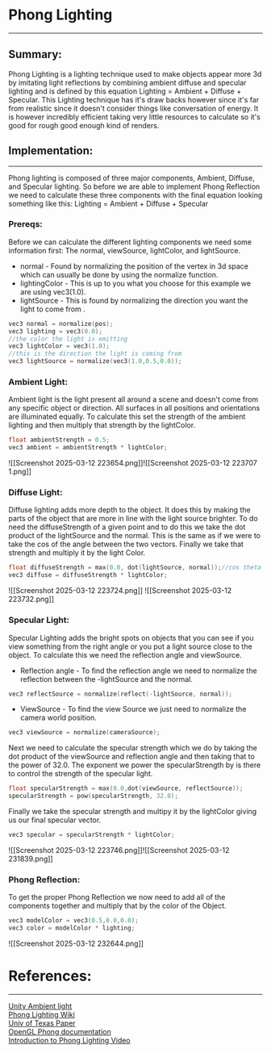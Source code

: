 # Phong Lighting
-----------------------------------
## Summary:

Phong Lighting is a lighting technique used to make objects appear more 3d by imitating light reflections by combining ambient diffuse and specular lighting and is defined by this equation Lighting = Ambient + Diffuse + Specular. This Lighting technique has it's draw backs however since it's far from realistic since it doesn't consider things like conversation of energy. It is however incredibly efficient taking very little resources to calculate so it's good for rough good enough kind of renders.

## Implementation:
-----------------------
Phong lighting is composed of three major components, Ambient, Diffuse, and Specular lighting. So before we are able to implement Phong Reflection we need to calculate these three components with the final equation looking something like this: 
Lighting = Ambient + Diffuse + Specular

### Prereqs:

Before we can calculate the different lighting components we need some information first: The normal, viewSource, lightColor, and lightSource.

- normal - Found by normalizing the position of the vertex in 3d space which can usually be done by using the normalize function.
- lightingColor - This is up to you what you choose for this example we are using vec3(1.0).
- lightSource - This is found by normalizing the direction you want the light to come from .
```C++
vec3 normal = normalize(pos);
vec3 lighting = vec3(0.0);
//the color the light is emitting
vec3 lightColor = vec3(1.0);
//this is the direction the light is coming from
vec3 lightSource = normalize(vec3(1.0,0.5,0.0));
```

### Ambient Light:  

Ambient light is the light present all around a scene and doesn't come from any specific object or direction. All surfaces in all positions and orientations are illuminated equally. To calculate this set the strength of the ambient lighting and then multiply that strength by the lightColor.
```C++ 
float ambientStrength = 0.5;
vec3 ambient = ambientStrength * lightColor;
```
![[Screenshot 2025-03-12 223654.png]]![[Screenshot 2025-03-12 223707 1.png]]
### Diffuse Light:

Diffuse lighting adds more depth to the object. It does this by making the parts of the object that are more in line with the light source brighter. To do need the diffuseStrength of a given point and to do this we take the dot product of the lightSource and the normal. This is the same as if we were to take the cos of the angle between the two vectors. Finally we take that strength and multiply it by the light Color.

```C++
float diffuseStrength = max(0.0, dot(lightSource, normal));//cos theta
vec3 diffuse = diffuseStrength * lightColor;
```
![[Screenshot 2025-03-12 223724.png]] ![[Screenshot 2025-03-12 223732.png]]
### Specular Light:

Specular Lighting adds the bright spots on objects that you can see if you view something from the right angle or you put a light source close to the object. To calculate this we need the reflection angle and viewSource. 
- Reflection angle - To find the reflection angle we need to normalize the reflection between the -lightSource and the normal.
```c++
vec3 reflectSource = normalize(reflect(-lightSource, normal));
```
- ViewSource - To find the view Source we just need to normalize the camera world position.
```c++
vec3 viewSource = normalize(cameraSource);
```
Next we need to calculate the specular strength which we do by taking the dot product of the viewSource and reflection angle and then taking that to the power of 32.0. The exponent we power the specularStrength by is there to control the strength of the specular light.
```c++
float specularStrength = max(0.0,dot(viewSource, reflectSource));
specularStrength = pow(specularStrength, 32.0);
```
Finally we take the specular strength and multipy it by the lightColor giving us our final specular vector.
```c++
vec3 specular = specularStrength * lightColor;
```
![[Screenshot 2025-03-12 223746.png]]![[Screenshot 2025-03-12 231839.png]]
### Phong Reflection:

To get the proper Phong Reflection we now need to add all of the components together and multiply that by the color of the Object.
```c++
vec3 modelColor = vec3(0.5,0.0,0.0);
vec3 color = modelColor * lighting;
```
![[Screenshot 2025-03-12 232644.png]]


# References:
---
[Unity Ambient light](https://docs.unity3d.com/Manual/lighting-ambient-light.html)<br>
[Phong Lighting Wiki](https://en.wikipedia.org/wiki/Phong_reflection_model)<br>
[Univ of Texas Paper](https://www.cs.utexas.edu/~bajaj/graphics2012/cs354/lectures/lect14.pdf)<br>
[OpenGL Phong documentation](https://learnopengl.com/Lighting/Basic-Lighting)<br>
[Introduction to Phong Lighting Video](https://www.youtube.com/watch?v=LKXAIuCaKAQ)<br>
